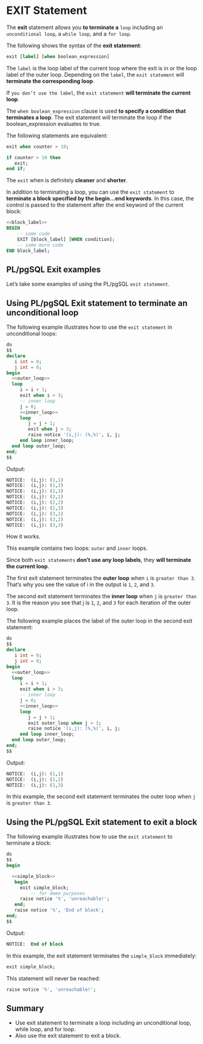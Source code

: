 # EXIT Statement

The **exit** statement allows you **to terminate a** `loop` including an `unconditional loop`, a `while loop`, and a `for loop`.

The following shows the syntax of the **exit statement**:

```SQL
exit [label] [when boolean_expression]
```

The `label` is the loop label of the current loop where the exit is in or the loop label of the outer loop. Depending on the `label`, the `exit statement` will **terminate the corresponding loop**.

If `you don’t use the label`, the `exit statement` **will terminate the current loop**.

The `when boolean_expression` clause is used **to specify a condition that terminates a loop**. The exit statement will terminate the loop if the boolean_expression evaluates to true.

The following statements are equivalent:

```SQL
exit when counter > 10;
```

```SQL
if counter > 10 then
   exit;
end if;
```

The `exit` when is definitely **cleaner** and **shorter**.

In addition to terminating a loop, you can use the `exit statement` to **terminate a block specified by the begin...end keywords**. In this case, the control is passed to the statement after the end keyword of the current block:

```SQL
<<block_label>>
BEGIN
    -- some code
    EXIT [block_label] [WHEN condition];
    -- some more code
END block_label;
```

## PL/pgSQL Exit examples

Let’s take some examples of using the PL/pgSQL `exit statement`.

## Using PL/pgSQL Exit statement to terminate an unconditional loop

The following example illustrates how to use the `exit statement` in unconditional loops:

```SQL
do
$$
declare
   i int = 0;
   j int = 0;
begin
  <<outer_loop>>
  loop
     i = i + 1;
     exit when i > 3;
	 -- inner loop
	 j = 0;
     <<inner_loop>>
     loop
		j = j + 1;
		exit when j > 3;
		raise notice '(i,j): (%,%)', i, j;
	 end loop inner_loop;
  end loop outer_loop;
end;
$$
```

Output:

```SQL
NOTICE:  (i,j): (1,1)
NOTICE:  (i,j): (1,2)
NOTICE:  (i,j): (1,3)
NOTICE:  (i,j): (2,1)
NOTICE:  (i,j): (2,2)
NOTICE:  (i,j): (2,3)
NOTICE:  (i,j): (3,1)
NOTICE:  (i,j): (3,2)
NOTICE:  (i,j): (3,3)
```

How it works.

This example contains two loops: `outer` and `inner` loops.

Since both `exit statements` **don’t use any loop labels**, they **will terminate the current loop**.

The first exit statement terminates the **outer loop** when `i` is `greater than 3`. That’s why you see the value of i in the output is `1`, `2`, and `3`.

The second exit statement terminates the **inner loop** when `j` is `greater than 3`. It is the reason you see that j is `1`, `2`, and `3` for each iteration of the outer loop.

The following example places the label of the outer loop in the second exit statement:

```SQL
do
$$
declare
   i int = 0;
   j int = 0;
begin
  <<outer_loop>>
  loop
     i = i + 1;
     exit when i > 3;
	 -- inner loop
	 j = 0;
     <<inner_loop>>
     loop
		j = j + 1;
		exit outer_loop when j > 3;
		raise notice '(i,j): (%,%)', i, j;
	 end loop inner_loop;
  end loop outer_loop;
end;
$$
```

Output:

```SQL
NOTICE:  (i,j): (1,1)
NOTICE:  (i,j): (1,2)
NOTICE:  (i,j): (1,3)
```

In this example, the second exit statement terminates the outer loop when `j` is `greater than 3`.

## Using the PL/pgSQL Exit statement to exit a block

The following example illustrates how to use the `exit statement` to terminate a block:

```SQL
do
$$
begin

  <<simple_block>>  
   begin
  	 exit simple_block;
         -- for demo purposes
	 raise notice '%', 'unreachable!';
   end;
   raise notice '%', 'End of block';
end;
$$
```

Output:

```SQL
NOTICE:  End of block
```

In this example, the exit statement terminates the `simple_block` immediately:

```SQL
exit simple_block;
```

This statement will never be reached:

```SQL
raise notice '%', 'unreachable!';
```

## Summary

- Use exit statement to terminate a loop including an unconditional loop, while loop, and for loop.
- Also use the exit statement to exit a block.
